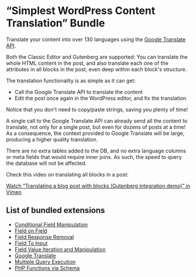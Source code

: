 # “Simplest WordPress Content Translation” Bundle

Translate your content into over 130 languages using the [Google Translate API](https://cloud.google.com/translate/).

Both the Classic Editor and Gutenberg are supported: You can translate the whole HTML content in the post, and also translate each one of the attributes in all blocks in the post, even deep within each block's structure.

The translation functionality is as simple as it can get:

- Call the Google Translate API to translate the content
- Edit the post once again in the WordPress editor, and fix the translation

Notice that you don't need to copy/paste strings, saving you plenty of time!

A single call to the Google Translate API can already send all the content to translate, not only for a single post, but even for dozens of posts at a time! As a consequence, the context provided to Google Translate will be large, producing a higher quality translation.

There are no extra tables added to the DB, and no extra language columns or meta fields that would require inner joins. As such, the speed to query the database will not be affected.

Check this video on translating all blocks in a post:

[Watch “Translating a blog post with blocks (Gutenberg integration demo)” in Vimeo](https://vimeo.com/836876255)

## List of bundled extensions

- [Conditional Field Manipulation](../../../../../extensions/conditional-field-manipulation/docs/modules/conditional-field-manipulation/en.md)
- [Field on Field](../../../../../extensions/field-on-field/docs/modules/field-on-field/en.md)
- [Field Response Removal](../../../../../extensions/field-response-removal/docs/modules/field-response-removal/en.md)
- [Field To Input](../../../../../extensions/field-to-input/docs/modules/field-to-input/en.md)
- [Field Value Iteration and Manipulation](../../../../../extensions/field-value-iteration-and-manipulation/docs/modules/field-value-iteration-and-manipulation/en.md)
- [Google Translate](../../../../../extensions/google-translate/docs/modules/google-translate/en.md)
- [Multiple Query Execution](../../../../../extensions/multiple-query-execution/docs/modules/multiple-query-execution/en.md)
- [PHP Functions via Schema](../../../../../extensions/php-functions-via-schema/docs/modules/php-functions-via-schema/en.md)
